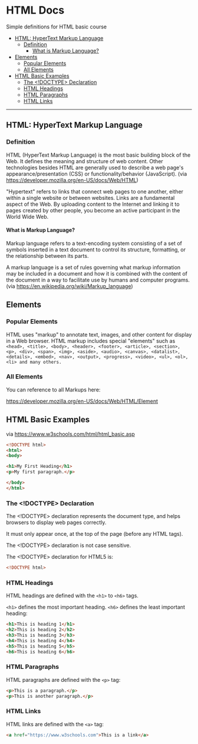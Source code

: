 # HTML Docs
Simple definitions for HTML basic course

- [HTML: HyperText Markup Language](#heading)
    * [Definition](#sub-heading)
        + [What is Markup Language?](#sub-sub-heading)
- [Elements](#heading-1)
    * [Popular Elements](#sub-heading-1)
    * [All Elements](#sub-heading-2)
- [HTML Basic Examples](#heading-2)
    * [The <!DOCTYPE> Declaration](#sub-heading-3)
    * [HTML Headings](#sub-heading-4)
    * [HTML Paragraphs](#sub-heading-5)
    * [HTML Links](#sub-heading-6)


------------

## HTML: HyperText Markup Language

### Definition
HTML (HyperText Markup Language) is the most basic building block of the Web. It defines the meaning and structure of web content. Other technologies besides HTML are generally used to describe a web page's appearance/presentation (CSS) or functionality/behavior (JavaScript).
(via https://developer.mozilla.org/en-US/docs/Web/HTML)

"Hypertext" refers to links that connect web pages to one another, either within a single website or between websites. Links are a fundamental aspect of the Web. By uploading content to the Internet and linking it to pages created by other people, you become an active participant in the World Wide Web.


#### What is Markup Language?

Markup language refers to a text-encoding system consisting of a set of symbols inserted in a text document to control its structure, formatting, or the relationship between its parts.

A markup language is a set of rules governing what markup information may be included in a document and how it is combined with the content of the document in a way to facilitate use by humans and computer programs.
(via https://en.wikipedia.org/wiki/Markup_language)

## Elements

### Popular Elements

HTML uses "markup" to annotate text, images, and other content for display in a Web browser. HTML markup includes special "elements" such as 
`<head>, <title>, <body>, <header>, <footer>, <article>, <section>, <p>, <div>, <span>, <img>, <aside>, <audio>, <canvas>, <datalist>, <details>, <embed>, <nav>, <output>, <progress>, <video>, <ul>, <ol>, <li> and many others.`

### All Elements

You can reference to all Markups here:

https://developer.mozilla.org/en-US/docs/Web/HTML/Element

## HTML Basic Examples

via https://www.w3schools.com/html/html_basic.asp

```html
<!DOCTYPE html>
<html>
<body>

<h1>My First Heading</h1>
<p>My first paragraph.</p>

</body>
</html>
```

### The <!DOCTYPE> Declaration

The <!DOCTYPE> declaration represents the document type, and helps browsers to display web pages correctly.

It must only appear once, at the top of the page (before any HTML tags).

The <!DOCTYPE> declaration is not case sensitive.

The <!DOCTYPE> declaration for HTML5 is:

```html
<!DOCTYPE html>
```

### HTML Headings

HTML headings are defined with the `<h1>` to `<h6>` tags.

`<h1>` defines the most important heading. `<h6>` defines the least important heading: 
```html
<h1>This is heading 1</h1>
<h2>This is heading 2</h2>
<h3>This is heading 3</h3>
<h4>This is heading 4</h4>
<h5>This is heading 5</h5>
<h6>This is heading 6</h6>
```

### HTML Paragraphs

HTML paragraphs are defined with the `<p>` tag:

```html
<p>This is a paragraph.</p>
<p>This is another paragraph.</p>
```

### HTML Links
HTML links are defined with the `<a>` tag:
```html
<a href="https://www.w3schools.com">This is a link</a>
```


